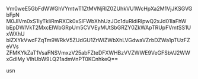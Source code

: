 Vm0weE5GbFdWWGhVYmtwT1ZtMVNjRlZ0ZUhkVU1WcHpXa2M1VjJKSGVGbFpN
M0JIVm0xS1IyTkliRmRXCk0xSlFWbXhhUzJOc1duRldiRlpwQ2xJd01IaFhW
bEpDWlVkT2MxcElWbGRpUm5CVVEyMUtSbGRZY0ZkWApTRUpFVmtSS1UxWXhU
blZXYkVwcFZqTm9WRkV5ZUdGU1ZrWlZWbXhLVGdwaVZrbDZWa1pTUzFZeVVs
ZFMKYkZaT1VsaFNSVmxzV25abFZteDFXWHBzVVZWWE9VeGFSbVJ2WWxGdlMy
VlhUbW9LQ21admVnPT0KCnhkeQ==

usn